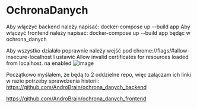 # OchronaDanych

Aby włączyć backend należy napisać:
docker-compose up --build app
Aby włączyć frontend należy napisać:
docker-compose up --build app
będąc w ochrona_danych

Aby wszystko działało poprawnie należy wejść pod 
chrome://flags/#allow-insecure-localhost
I ustawić Allow invalid certificates for resources loaded from localhost. na enabled
![image](https://user-images.githubusercontent.com/75139757/212475689-18f92343-c790-492e-a0c9-ead2e2d8998d.png)

Początkowo myślałem, że będą to 2 oddzielne repo, więc załączam ich linki w razie potrzeby sprawdzenia historii:
https://github.com/AndroBrain/ochrona_danych_backend


https://github.com/AndroBrain/ochrona_danych_frontend
